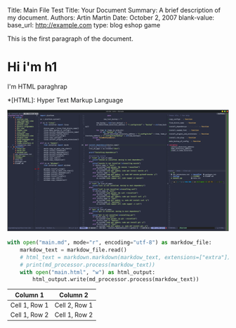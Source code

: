 Title:   Main File Test
Title:   Your Document
Summary: A brief description of my document.
Authors: Artin
         Martin
Date:    October 2, 2007
blank-value:
base_url: http://example.com
type: blog
      eshop 
      game

This is the first paragraph of the document.

# Hi i'm h1

I'm HTML paraghrap

*[HTML]: Hyper Text Markup Language

![Vim Screenshot](vim-screenshot.png)

``` python
with open("main.md", mode="r", encoding="utf-8") as markdow_file:
    markdow_text = markdow_file.read()
    # html_text = markdown.markdown(markdow_text, extensions=["extra"])
    # print(md_processor.process(markdow_text))
    with open("main.html", "w") as html_output:
        html_output.write(md_processor.process(markdow_text))
```

| Column 1      | Column 2      |
| ------------- | ------------- |
| Cell 1, Row 1 | Cell 2, Row 1 |
| Cell 1, Row 2 | Cell 1, Row 2 |
